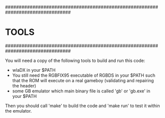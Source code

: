 ################################################################################
# TOOLS                                                                        #
################################################################################

You will need a copy of the following tools to build and run this code:

+ wlaDX in your $PATH
+ You still need the RGBFIX95 executable of RGBDS in your $PATH such that the 
    ROM will execute on a real gameboy (validating and repairing the header)
+ some GB emulator which main binary file is called 'gb' or 'gb.exe' in your 
  $PATH
  
Then you should call 'make' to build the code and 'make run' to test it within
the emulator.